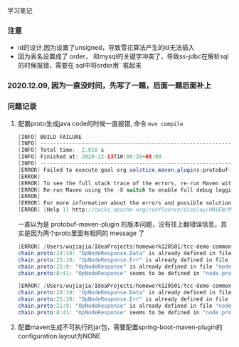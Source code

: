 学习笔记
### 注意
* id的设计,因为设置了unsigned，导致雪花算法产生的id无法插入
* 因为表名设置成了 order， 和mysql的关键字冲突了，导致ss-jdbc在解析sql的时候报错，需要在 sql中将order用``框起来


### 2020.12.09, 因为一直没时间，先写了一题，后面一题后面补上

### 问题记录
1. 配置proto生成java code的时候一直报错, 命令 `mvn compile`
    ```java
   [INFO] BUILD FAILURE
   [INFO] ------------------------------------------------------------------------
   [INFO] Total time:  2.010 s
   [INFO] Finished at: 2020-12-13T10:00:20+08:00
   [INFO] ------------------------------------------------------------------------
   [ERROR] Failed to execute goal org.xolstice.maven.plugins:protobuf-maven-plugin:0.6.1:compile (default) on project tcc-demo-common: protoc did not exit cleanly. Review output for more information. -> [Help 1]
   [ERROR] 
   [ERROR] To see the full stack trace of the errors, re-run Maven with the -e switch.
   [ERROR] Re-run Maven using the -X switch to enable full debug logging.
   [ERROR] 
   [ERROR] For more information about the errors and possible solutions, please read the following articles:
   [ERROR] [Help 1] http://cwiki.apache.org/confluence/display/MAVEN/MojoFailureException
    ```
   一直以为是 protobuf-maven-plugin 的版本问题，没有往上翻错误信息，其实是因为两个proto里面有相同的 message 了
   ```java
   [ERROR] /Users/wujiajia/IdeaProjects/homework120501/tcc-demo-common/src/main/proto/node.proto [0:0]: chain.proto:23:9: "OpNodeResponse.Code" is already defined in file "node.proto".
   chain.proto:24:10: "OpNodeResponse.Data" is already defined in file "node.proto".
   chain.proto:25:10: "OpNodeResponse.Err" is already defined in file "node.proto".
   chain.proto:21:9: "OpNodeResponse" is already defined in file "node.proto".
   chain.proto:8:41: "OpNodeResponse" seems to be defined in "node.proto", which is not imported by "chain.proto".  To use it here, please add the necessary import.
   
   [ERROR] /Users/wujiajia/IdeaProjects/homework120501/tcc-demo-common/src/main/proto/chain.proto [0:0]: chain.proto:23:9: "OpNodeResponse.Code" is already defined in file "node.proto".
   chain.proto:24:10: "OpNodeResponse.Data" is already defined in file "node.proto".
   chain.proto:25:10: "OpNodeResponse.Err" is already defined in file "node.proto".
   chain.proto:21:9: "OpNodeResponse" is already defined in file "node.proto".
   chain.proto:8:41: "OpNodeResponse" seems to be defined in "node.proto", which is not imported by "chain.proto".  To use it here, please add the necessary import.
   ```

2. 配置maven生成不可执行的jar包，需要配置spring-boot-maven-plugin的configuration.layout为NONE
   